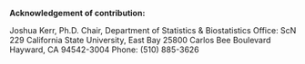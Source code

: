 **Acknowledgement of contribution:**

Joshua Kerr, Ph.D.
Chair, Department of Statistics & Biostatistics 
Office: ScN 229
California State University, East Bay
25800 Carlos Bee Boulevard
Hayward, CA 94542-3004
Phone: (510) 885-3626
